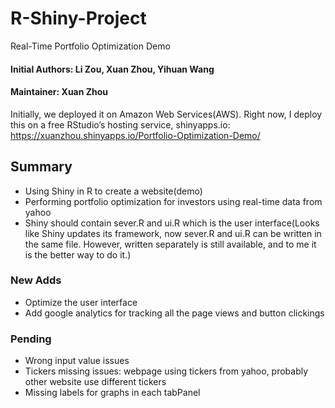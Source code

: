 # R-Shiny-Project
Real-Time Portfolio Optimization Demo
#### Initial Authors: Li Zou, Xuan Zhou, Yihuan Wang

#### Maintainer: Xuan Zhou

Initially, we deployed it on Amazon Web Services(AWS). Right now, I deploy this on a free RStudio’s hosting service, shinyapps.io:
https://xuanzhou.shinyapps.io/Portfolio-Optimization-Demo/

## Summary
* Using Shiny in R to create a website(demo)
* Performing portfolio optimization for investors using real-time data from yahoo
* Shiny should contain sever.R and ui.R which is the user interface(Looks like Shiny updates its framework, now sever.R and ui.R can be written in the same file. However, written separately is still available, and to me it is the better way to do it.)

### New Adds
* Optimize the user interface
* Add google analytics for tracking all the page views and button clickings


### Pending
* Wrong input value issues
* Tickers missing issues: webpage using tickers from yahoo, probably other website use different tickers
* Missing labels for graphs in each tabPanel

